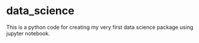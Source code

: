# data_science
This is a python code for creating my very first data science package using jupyter notebook.
